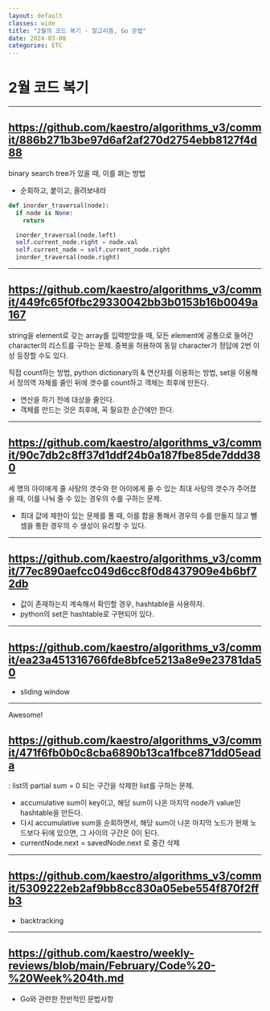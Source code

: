 ```yaml
---
layout: default
classes: wide
title: "2월의 코드 복기 - 알고리즘, Go 문법"
date: 2024-03-08
categories: ETC
---
```


# 2월 코드 복기

---

## https://github.com/kaestro/algorithms_v3/commit/886b271b3be97d6af2af270d2754ebb8127f4d88

binary search tree가 있을 때, 이를 펴는 방법

* 순회하고, 붙이고, 올려보내라

```python
def inorder_traversal(node):
  if node is None:
    return

  inorder_traversal(node.left)
  self.current_node.right = node.val
  self.current_node = self.current_node.right
  inorder_traversal(node.right)
```

---


## https://github.com/kaestro/algorithms_v3/commit/449fc65f0fbc29330042bb3b0153b16b0049a167

string을 element로 갖는 array를 입력받았을 때, 모든 element에 공통으로 들어간 character의 리스트를 구하는 문제. 중복을 허용하여 동일 character가 정답에 2번 이상 등장할 수도 있다.

직접 count하는 방법, python dictionary의 & 연산자를 이용하는 방법, set을 이용해서 정의역 자체를 줄인 뒤에 갯수를 count하고 객체는 최후에 만든다.

* 연산을 하기 전에 대상을 줄인다.
* 객체를 만드는 것은 최후에, 꼭 필요한 순간에만 한다.

---

## https://github.com/kaestro/algorithms_v3/commit/90c7db2c8ff37d1ddf24b0a187fbe85de7ddd380
세 명의 아이에게 줄 사탕의 갯수와 한 아이에게 줄 수 있는 최대 사탕의 갯수가 주어졌을 때, 이를 나눠 줄 수 있는 경우의 수를 구하는 문제.

* 최대 값에 제한이 있는 문제를 풀 때, 이를 합을 통해서 경우의 수를 만들지 않고 뺄셈을 통한 경우의 수 생성이 유리할 수 있다.

---

## https://github.com/kaestro/algorithms_v3/commit/77ec890aefcc049d6cc8f0d8437909e4b6bf72db

* 값이 존재하는지 계속해서 확인할 경우, hashtable을 사용하자.
* python의 set은 hashtable로 구현되어 있다.

---

## https://github.com/kaestro/algorithms_v3/commit/ea23a451316766fde8bfce5213a8e9e23781da50

* sliding window

---

Awesome!
## https://github.com/kaestro/algorithms_v3/commit/471f6fb0b0c8cba6890b13ca1fbce871dd05eada
: list의 partial sum = 0 되는 구간을 삭제한 list를 구하는 문제.

* accumulative sum이 key이고, 해당 sum이 나온 마지막 node가 value인 hashtable을 만든다.
* 다시 accumulative sum을 순회하면서, 해당 sum이 나온 마지막 노드가 현재 노드보다 뒤에 있으면, 그 사이의 구간은 0이 된다.
* currentNode.next = savedNode.next 로 중간 삭제

---

## https://github.com/kaestro/algorithms_v3/commit/5309222eb2af9bb8cc830a05ebe554f870f2ffb3

* backtracking

---

## https://github.com/kaestro/weekly-reviews/blob/main/February/Code%20-%20Week%204th.md

* Go와 관련한 전반적인 문법사항